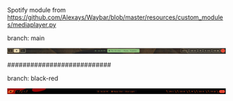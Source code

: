 Spotify module from https://github.com/Alexays/Waybar/blob/master/resources/custom_modules/mediaplayer.py

branch: main

![alt text](https://github.com/kysakhin/waybar/blob/main/20240316_12h38m39s_grim.png)

###########################

branch: black-red

![alt text](https://github.com/kysakhin/waybar/blob/black-red/20240421_18h28m09s_grim.png)
